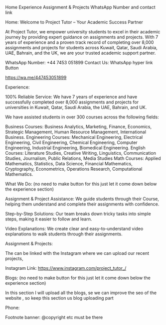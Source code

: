 Home Experience Assignment & Projects
WhatsApp Number and contact link

Home:
Welcome to Project Tutor – Your Academic Success Partner

At Project Tutor, we empower university students to excel in their academic journey by providing expert guidance on assignments and projects. With 7 years of experience and a proven track record of completing over 8,000 assignments and projects for students across Kuwait, Qatar, Saudi Arabia, UAE, Bahrain, and the UK, we are your trusted academic support partner.

WhatsApp Number: +44 7453 051899
Contact Us: WhatsApp hyper link Button

https://wa.me/447453051899

Experience:

100% Reliable Service:
We have 7 years of experience and have successfully completed over 8,000 assignments and projects for universities in Kuwait, Qatar, Saudi Arabia, the UAE, Bahrain, and UK.

We have assisted students in over 300 courses across the following fields:

Business Courses: Business Analytics, Marketing, Finance, Economics, Strategic Management, Human Resource Management, International Business.
Engineering Courses: Mechanical Engineering, Electrical Engineering, Civil Engineering, Chemical Engineering, Computer Engineering, Industrial Engineering, Biomedical Engineering.
English Courses: Literature Studies, Creative Writing, Linguistics, Communication Studies, Journalism, Public Relations, Media Studies
Math Courses: Applied Mathematics, Statistics, Data Science, Financial Mathematics, Cryptography, Econometrics, Operations Research, Computational Mathematics.

What We Do: (no need to make button for this just let it come down below the experience section)

Assignment & Project Assistance: We guide students through their Course, helping them understand and complete their assignments with confidence.

Step-by-Step Solutions: Our team breaks down tricky tasks into simple steps, making it easier to follow and learn.

Video Explanations: We create clear and easy-to-understand video explanations to walk students through their assignments.

Assignment & Projects:

The can be linked with the Instagram where we can upload our recent projects,

Instagram Link:
https://www.instagram.com/project_tutor_/

Blogs: (no need to make button for this just let it come down below the experience section)

In this section I will upload all the blogs, se we can improve the seo of the website , so keep this section us blog uploading part

Phone:

Footnote banner:
@copyright etc must be there
